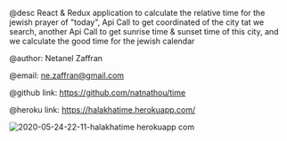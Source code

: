 @desc React & Redux application to calculate the relative time for the jewish prayer of "today",
       Api Call to get coordinated of the city tat we search,
       another Api Call to get sunrise time & sunset time of this city,
       and we calculate the good time for the jewish calendar
       
 @author: Netanel Zaffran
 
 @email: ne.zaffran@gmail.com
 
 @github link: https://github.com/natnathou/time
 
 @heroku link: https://halakhatime.herokuapp.com/


![2020-05-24-22-11-halakhatime herokuapp com](https://user-images.githubusercontent.com/42219511/82762769-8c116300-9e0b-11ea-97a8-7d29e0089e03.png)




